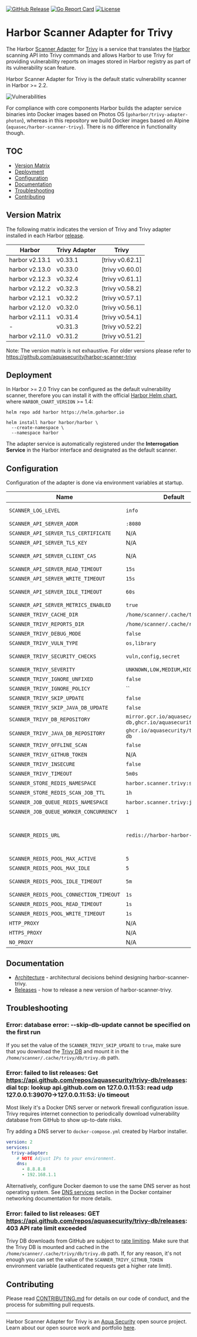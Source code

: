 [![GitHub Release][release-img]][release]
[![Go Report Card][report-card-img]][report-card]
[![License][license-img]][license]

# Harbor Scanner Adapter for Trivy

The Harbor [Scanner Adapter][harbor-pluggable-scanners] for [Trivy] is a service that translates the [Harbor] scanning
API into Trivy commands and allows Harbor to use Trivy for providing vulnerability reports on images stored in Harbor
registry as part of its vulnerability scan feature.

Harbor Scanner Adapter for Trivy is the default static vulnerability scanner in Harbor >= 2.2.

![Vulnerabilities](docs/images/vulnerabilities.png)

For compliance with core components Harbor builds the adapter service binaries into Docker images based on Photos OS
(`goharbor/trivy-adapter-photon`), whereas in this repository we build Docker images based on Alpine
(`aquasec/harbor-scanner-trivy`). There is no difference in functionality though.

## TOC

- [Version Matrix](#version-matrix)
- [Deployment](#deployment)
- [Configuration](#configuration)
- [Documentation](#documentation)
- [Troubleshooting](#troubleshooting)
- [Contributing](#contributing)

## Version Matrix

The following matrix indicates the version of Trivy and Trivy adapter installed in each Harbor
[release](https://github.com/goharbor/harbor/releases).

| Harbor                  | Trivy Adapter | Trivy           |
|-------------------------|---------------|-----------------|
| harbor v2.13.1          | v0.33.1       | [trivy v0.62.1] |
| harbor v2.13.0          | v0.33.0       | [trivy v0.60.0] |
| harbor v2.12.3          | v0.32.4       | [trivy v0.61.1] |
| harbor v2.12.2          | v0.32.3       | [trivy v0.58.2] |
| harbor v2.12.1          | v0.32.2       | [trivy v0.57.1] |
| harbor v2.12.0          | v0.32.0       | [trivy v0.56.1] |
| harbor v2.11.1          | v0.31.4       | [trivy v0.54.1] |
| -                       | v0.31.3       | [trivy v0.52.2] |
| harbor v2.11.0          | v0.31.2       | [trivy v0.51.2] |

Note: The version matrix is not exhaustive. For older versions please refer to https://github.com/aquasecurity/harbor-scanner-trivy 

## Deployment

In Harbor >= 2.0 Trivy can be configured as the default vulnerability scanner, therefore you can install it with the
official [Harbor Helm chart], where `HARBOR_CHART_VERSION` >= 1.4:

```
helm repo add harbor https://helm.goharbor.io
```

```
helm install harbor harbor/harbor \
  --create-namespace \
  --namespace harbor
```

The adapter service is automatically registered under the **Interrogation Service** in the Harbor interface and
designated as the default scanner.

## Configuration

Configuration of the adapter is done via environment variables at startup.

| Name                                    | Default                                                        | Description                                                                                                                                                                                                                                                                        |
|-----------------------------------------|----------------------------------------------------------------|------------------------------------------------------------------------------------------------------------------------------------------------------------------------------------------------------------------------------------------------------------------------------------|
| `SCANNER_LOG_LEVEL`                     | `info`                                                         | The log level of `trace`, `debug`, `info`, `warn`, `warning`, `error`, `fatal` or `panic`. The standard logger logs entries with that level or anything above it.                                                                                                                  |
| `SCANNER_API_SERVER_ADDR`               | `:8080`                                                        | Binding address for the API server                                                                                                                                                                                                                                                 |
| `SCANNER_API_SERVER_TLS_CERTIFICATE`    | N/A                                                            | The absolute path to the x509 certificate file                                                                                                                                                                                                                                     |
| `SCANNER_API_SERVER_TLS_KEY`            | N/A                                                            | The absolute path to the x509 private key file                                                                                                                                                                                                                                     |
| `SCANNER_API_SERVER_CLIENT_CAS`         | N/A                                                            | A list of absolute paths to x509 root certificate authorities that the api use if required to verify a client certificate                                                                                                                                                          |
| `SCANNER_API_SERVER_READ_TIMEOUT`       | `15s`                                                          | The maximum duration for reading the entire request, including the body                                                                                                                                                                                                            |
| `SCANNER_API_SERVER_WRITE_TIMEOUT`      | `15s`                                                          | The maximum duration before timing out writes of the response                                                                                                                                                                                                                      |
| `SCANNER_API_SERVER_IDLE_TIMEOUT`       | `60s`                                                          | The maximum amount of time to wait for the next request when keep-alives are enabled                                                                                                                                                                                               |
| `SCANNER_API_SERVER_METRICS_ENABLED`    | `true`                                                         | Whether to enable metrics                                                                                                                                                                                                                                                          |
| `SCANNER_TRIVY_CACHE_DIR`               | `/home/scanner/.cache/trivy`                                   | Trivy cache directory                                                                                                                                                                                                                                                              |
| `SCANNER_TRIVY_REPORTS_DIR`             | `/home/scanner/.cache/reports`                                 | Trivy reports directory                                                                                                                                                                                                                                                            |
| `SCANNER_TRIVY_DEBUG_MODE`              | `false`                                                        | The flag to enable or disable Trivy debug mode                                                                                                                                                                                                                                     |
| `SCANNER_TRIVY_VULN_TYPE`               | `os,library`                                                   | Comma-separated list of vulnerability types. Possible values are `os` and `library`.                                                                                                                                                                                               |
| `SCANNER_TRIVY_SECURITY_CHECKS`         | `vuln,config,secret`                                           | comma-separated list of what security issues to detect. Possible values are `vuln`, `config` and `secret`. Defaults to `vuln`.                                                                                                                                                     |
| `SCANNER_TRIVY_SEVERITY`                | `UNKNOWN,LOW,MEDIUM,HIGH,CRITICAL`                             | Comma-separated list of vulnerabilities severities to be displayed                                                                                                                                                                                                                 |
| `SCANNER_TRIVY_IGNORE_UNFIXED`          | `false`                                                        | The flag to display only fixed vulnerabilities                                                                                                                                                                                                                                     |
| `SCANNER_TRIVY_IGNORE_POLICY`           | ``                                                             | The path for the Trivy ignore policy OPA Rego file                                                                                                                                                                                                                                 |
| `SCANNER_TRIVY_SKIP_UPDATE`             | `false`                                                        | The flag to disable [Trivy DB] downloads.                                                                                                                                                                                                                                          |
| `SCANNER_TRIVY_SKIP_JAVA_DB_UPDATE`     | `false`                                                        | The flag to disable [Trivy JAVA DB] downloads.                                                                                                                                                                                                                                     |
| `SCANNER_TRIVY_DB_REPOSITORY`           | `mirror.gcr.io/aquasec/trivy-db,ghcr.io/aquasecurity/trivy-db` | OCI repositor(ies) to retrieve the trivy vulnerability database from                                                                                                                                                                                                               |
| `SCANNER_TRIVY_JAVA_DB_REPOSITORY`      | `ghcr.io/aquasecurity/trivy-java-db`                           | OCI repositor(ies) to retrieve the Java trivy vulnerability database from                                                                                                                                                                                                          |
| `SCANNER_TRIVY_OFFLINE_SCAN`            | `false`                                                        | The flag to disable external API requests to identify dependencies.                                                                                                                                                                                                                |
| `SCANNER_TRIVY_GITHUB_TOKEN`            | N/A                                                            | The GitHub access token to download [Trivy DB] (see [GitHub rate limiting][gh-rate-limit])                                                                                                                                                                                         |
| `SCANNER_TRIVY_INSECURE`                | `false`                                                        | The flag to skip verifying registry certificate                                                                                                                                                                                                                                    |
| `SCANNER_TRIVY_TIMEOUT`                 | `5m0s`                                                         | The duration to wait for scan completion                                                                                                                                                                                                                                           |
| `SCANNER_STORE_REDIS_NAMESPACE`         | `harbor.scanner.trivy:store`                                   | The namespace for keys in the Redis store                                                                                                                                                                                                                                          |
| `SCANNER_STORE_REDIS_SCAN_JOB_TTL`      | `1h`                                                           | The time to live for persisting scan jobs and associated scan reports                                                                                                                                                                                                              |
| `SCANNER_JOB_QUEUE_REDIS_NAMESPACE`     | `harbor.scanner.trivy:job-queue`                               | The namespace for keys in the scan jobs queue backed by Redis                                                                                                                                                                                                                      |
| `SCANNER_JOB_QUEUE_WORKER_CONCURRENCY`  | `1`                                                            | The number of workers to spin-up for the scan jobs queue                                                                                                                                                                                                                           |
| `SCANNER_REDIS_URL`                     | `redis://harbor-harbor-redis:6379`                             | The Redis server URI. The URI supports schemas to connect to a standalone Redis server, i.e. `redis://:password@standalone_host:port/db-number` and Redis Sentinel deployment, i.e. `redis+sentinel://:password@sentinel_host1:port1,sentinel_host2:port2/monitor-name/db-number`. |
| `SCANNER_REDIS_POOL_MAX_ACTIVE`         | `5`                                                            | The max number of connections allocated by the Redis connection pool                                                                                                                                                                                                               |
| `SCANNER_REDIS_POOL_MAX_IDLE`           | `5`                                                            | The max number of idle connections in the Redis connection pool                                                                                                                                                                                                                    |
| `SCANNER_REDIS_POOL_IDLE_TIMEOUT`       | `5m`                                                           | The duration after which idle connections to the Redis server are closed. If the value is zero, then idle connections are not closed.                                                                                                                                              |
| `SCANNER_REDIS_POOL_CONNECTION_TIMEOUT` | `1s`                                                           | The timeout for connecting to the Redis server                                                                                                                                                                                                                                     |
| `SCANNER_REDIS_POOL_READ_TIMEOUT`       | `1s`                                                           | The timeout for reading a single Redis command reply                                                                                                                                                                                                                               |
| `SCANNER_REDIS_POOL_WRITE_TIMEOUT`      | `1s`                                                           | The timeout for writing a single Redis command.                                                                                                                                                                                                                                    |
| `HTTP_PROXY`                            | N/A                                                            | The URL of the HTTP proxy server                                                                                                                                                                                                                                                   |
| `HTTPS_PROXY`                           | N/A                                                            | The URL of the HTTPS proxy server                                                                                                                                                                                                                                                  |
| `NO_PROXY`                              | N/A                                                            | The URLs that the proxy settings do not apply to                                                                                                                                                                                                                                   |

## Documentation

- [Architecture](./docs/ARCHITECTURE.md) - architectural decisions behind designing harbor-scanner-trivy.
- [Releases](./docs/RELEASES.md) - how to release a new version of harbor-scanner-trivy.

## Troubleshooting

### Error: database error: --skip-db-update cannot be specified on the first run

If you set the value of the `SCANNER_TRIVY_SKIP_UPDATE` to `true`, make sure that you download the [Trivy DB]
and mount it in the `/home/scanner/.cache/trivy/db/trivy.db` path.

### Error: failed to list releases: Get <https://api.github.com/repos/aquasecurity/trivy-db/releases>: dial tcp: lookup api.github.com on 127.0.0.11:53: read udp 127.0.0.1:39070->127.0.0.11:53: i/o timeout

Most likely it's a Docker DNS server or network firewall configuration issue. Trivy requires internet connection to
periodically download vulnerability database from GitHub to show up-to-date risks.

Try adding a DNS server to `docker-compose.yml` created by Harbor installer.

```yaml
version: 2
services:
  trivy-adapter:
    # NOTE Adjust IPs to your environment.
    dns:
      - 8.8.8.8
      - 192.168.1.1
```

Alternatively, configure Docker daemon to use the same DNS server as host operating system. See [DNS services][docker-dns]
section in the Docker container networking documentation for more details.

### Error: failed to list releases: GET <https://api.github.com/repos/aquasecurity/trivy-db/releases>: 403 API rate limit exceeded

Trivy DB downloads from GitHub are subject to [rate limiting][gh-rate-limit]. Make sure that the Trivy DB is mounted
and cached in the `/home/scanner/.cache/trivy/db/trivy.db` path. If, for any reason, it's not enough you can set the
value of the `SCANNER_TRIVY_GITHUB_TOKEN` environment variable (authenticated requests get a higher rate limit).

## Contributing

Please read [CONTRIBUTING.md](CONTRIBUTING.md) for details on our code of conduct, and the process for submitting pull
requests.

---
Harbor Scanner Adapter for Trivy is an [Aqua Security](https://aquasec.com) open source project.  
Learn about our open source work and portfolio [here](https://www.aquasec.com/products/open-source-projects/).

[release-img]: https://img.shields.io/github/release/goharbor/harbor-scanner-trivy.svg?logo=github
[release]: https://github.com/goharbor/harbor-scanner-trivy/releases
[report-card-img]: https://goreportcard.com/badge/github.com/goharbor/harbor-scanner-trivy
[report-card]: https://goreportcard.com/report/github.com/goharbor/harbor-scanner-trivy
[license-img]: https://img.shields.io/github/license/goharbor/harbor-scanner-trivy.svg
[license]: https://github.com/goharbor/harbor-scanner-trivy/blob/main/LICENSE

[Harbor]: https://github.com/goharbor/harbor
[Harbor Helm chart]: https://github.com/goharbor/harbor-helm
[Trivy]: https://github.com/aquasecurity/trivy
[Trivy DB]: https://github.com/aquasecurity/trivy-db
[harbor-pluggable-scanners]: https://github.com/goharbor/community/blob/master/proposals/pluggable-image-vulnerability-scanning_proposal.md
[gh-rate-limit]: https://github.com/aquasecurity/trivy#github-rate-limiting
[docker-dns]: https://docs.docker.com/config/containers/container-networking/#dns-services
